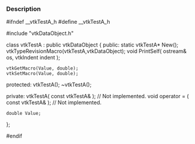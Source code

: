 ### Description
<source lang="cpp">
#ifndef __vtkTestA_h
#define __vtkTestA_h

#include "vtkDataObject.h"

class vtkTestA : public vtkDataObject
{
  public:
    static vtkTestA* New();
    vtkTypeRevisionMacro(vtkTestA,vtkDataObject);
    void PrintSelf( ostream& os, vtkIndent indent );

    vtkGetMacro(Value, double);
    vtkSetMacro(Value, double);
    
  protected:
    vtkTestA();
    ~vtkTestA();

  private:
    vtkTestA( const vtkTestA& ); // Not implemented.
    void operator = ( const vtkTestA& ); // Not implemented.
    
    double Value;
};

#endif 
</source>
